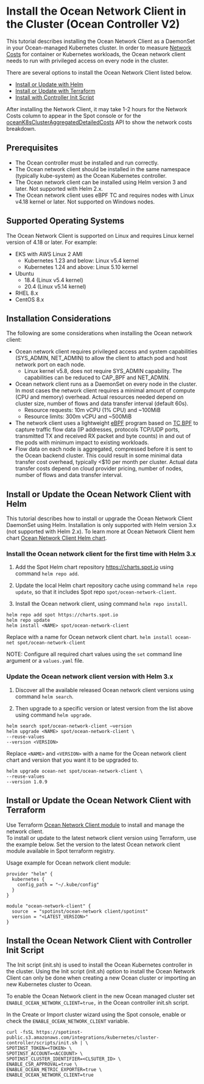 
# Install the Ocean Network Client in the Cluster (Ocean Controller V2)

This tutorial describes installing the Ocean Network Client as a DaemonSet in your Ocean-managed Kubernetes cluster. In order to measure [Network Costs](ocean/features/cost-analysis?id=network-costs) for container or Kubernetes workloads, the Ocean network client needs to run with privileged access on every node in the cluster.

There are several options to install the Ocean Network Client listed below.  

* [Install or Update with Helm](ocean/tutorials/install-network-client?id=install-or-update-the-ocean-network-client-with-helm)
* [Install or Update with Terraform](ocean/tutorials/install-network-client?id=install-or-update-the-ocean-network-client-with-terraform)
* [Install with Controller Init Script](ocean/tutorials/install-network-client?id=install-the-ocean-network-client-with-controller-init-script)

After installing the Network Client, it may take 1-2 hours for the Network Costs column to appear in the Spot console or for the [oceanK8sClusterAggregatedDetailedCosts](https://docs.spot.io/api/#tag/Ocean-AWS/operation/oceanK8sClusterAggregatedDetailedCosts) API to show the network costs breakdown.  

## Prerequisites
* The Ocean controller must be installed and run correctly.
* The Ocean network client should be installed in the same namespace (typically kube-system) as the Ocean Kubernetes controller.
* The Ocean network client can be installed using Helm version 3 and later. Not supported with Helm 2.x.
* The Ocean network client uses eBPF TC and requires nodes with Linux v4.18 kernel or later. Not supported on Windows nodes.

## Supported Operating Systems

The Ocean Network Client is supported on Linux and requires Linux kernel version of 4.18 or later. For example:

* EKS with AWS Linux 2 AMI
  - Kubernetes 1.23 and below: Linux v5.4 kernel
  - Kubernetes 1.24 and above: Linux 5.10 kernel
* Ubuntu  
  - 18.4 (Linux v5.4 kernel)
  - 20.4 (Linux v5.14 kernel)
* RHEL 8.x
* CentOS 8.x

## Installation Considerations

The following are some considerations when installing the Ocean network client:

* Ocean network client requires privileged access and system capabilities (SYS_ADMIN, NET_ADMIN) to allow the client to attach pod and host network port on each node.  
  - Linux kernel v5.8, does not require SYS_ADMIN capability. The capabilities can be reduced to CAP_BPF and NET_ADMIN.
* Ocean network client runs as a DaemonSet on every node in the cluster. In most cases the network client requires a minimal amount of compute (CPU and memory) overhead. Actual resources needed depend on cluster size, number of flows and data transfer interval (default 60s).
  - Resource requests: 10m vCPU (1% CPU) and ~100MiB  
  - Resource limits: 300m vCPU and ~500MiB  
* The network client uses a lightweight [eBPF](https://lwn.net/Articles/740157/) program based on [TC BPF](https://man7.org/linux/man-pages/man8/tc-bpf.8.html) to capture traffic flow data (IP addresses, protocols TCP/UDP ports, transmitted TX and received RX packet and byte counts) in and out of the pods with minimum impact to existing workloads.   
* Flow data on each node is aggregated, compressed before it is sent to the Ocean backend cluster. This could result in some minimal data transfer cost overhead, typically <$10 per month per cluster. Actual data transfer costs depend on cloud provider pricing, number of nodes, number of flows and data transfer interval.  

## Install or Update the Ocean Network Client with Helm  

This tutorial describes how to install or upgrade the Ocean Network Client DaemonSet using Helm. Installation is only supported with Helm version 3.x (not supported with Helm 2.x). To learn more at Ocean Network Client hem chart [Ocean Network Client Helm chart](https://github.com/spotinst/charts/tree/main/charts/ocean-network-client).

### Install the Ocean network client for the first time with Helm 3.x

1. Add the Spot Helm chart repository https://charts.spot.io using command `helm repo add`.

2. Update the local Helm chart repository cache using command `helm repo update`, so that it includes Spot repo `spot/ocean-network-client`.

3. Install the Ocean network client, using command `helm repo install`.

```
helm repo add spot https://charts.spot.io
helm repo update
helm install <NAME> spot/ocean-network-client
```

Replace <NAME> with a name for Ocean network client chart.
`helm install ocean-net spot/ocean-network-client`

NOTE: Configure all required chart values using the `set` command line argument or a `values.yaml` file.

### Update the Ocean network client version with Helm 3.x

1. Discover all the available released Ocean network client versions using command `helm search`.  

2. Then upgrade to a specific version or latest version from the list above using command `helm upgrade`.

```
helm search spot/ocean-network-client –version
helm upgrade <NAME> spot/ocean-network-client \
--reuse-values
--version <VERSION>
```

Replace `<NAME>` and `<VERSION>` with a name for the Ocean network client chart and version that you want it to be upgraded to.

```
helm upgrade ocean-net spot/ocean-network-client \
--reuse-values
--version 1.0.9
```  


## Install or Update the Ocean Network Client with Terraform

Use Terraform [Ocean Network Client module](https://registry.terraform.io/modules/spotinst/ocean-network-client/spotinst/latest) to install and manage the network client.  
To install or update to the latest network client version using Terraform, use the example below. Set the version to the latest Ocean network client module available in Spot terraform registry.

Usage example for Ocean network client module:

```
provider "helm" {
  kubernetes {
    config_path = "~/.kube/config"
  }
}

module "ocean-network-client" {
  source  = "spotinst/ocean-network client/spotinst"
  version = "<LATEST_VERSION>"
}
```

## Install the Ocean Network Client with Controller Init Script

The Init script (init.sh) is used to install the Ocean Kubernetes controller in the cluster. Using the Init script (init.sh) option to install the Ocean Network Client can only be done when creating a new Ocean cluster or importing an new Kubernetes cluster to Ocean.  

To enable the Ocean Network client in the new Ocean managed cluster set `ENABLE_OCEAN_NETWORK_CLIENT=true,` in the Ocean controller init.sh script.

In the Create or Import cluster wizard using the Spot console, enable or check the `ENABLE_OCEAN_NETWORK_CLIENT` variable.  

```
curl -fsSL https://spotinst-public.s3.amazonaws.com/integrations/kubernetes/cluster-controller/scripts/init.sh | \
SPOTINST_TOKEN=<TOKEN> \
SPOTINST_ACCOUNT=<ACCOUNT> \
SPOTINST_CLUSTER_IDENTIFIER=<CLSUTER_ID> \
ENABLE_CSR_APPROVAL=true \
ENABLE_OCEAN_METRIC_EXPORTER=true \
ENABLE_OCEAN_NETWORK_CLIENT=true
```


